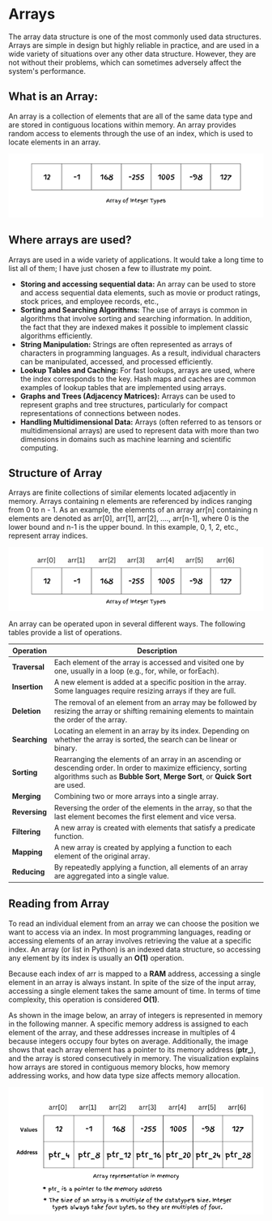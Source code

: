 # Arrays

The array data structure is one of the most commonly used data structures. Arrays are simple in design but highly reliable in practice, and are used in a wide variety of situations over any other data structure. However, they are not without their problems, which can sometimes adversely affect the system's performance. 

## What is an Array:
An array is a collection of elements that are all of the same data type and are stored in contiguous locations within memory. An array provides random access to elements through the use of an index, which is used to locate elements in an array.

<p align="center" width="100%">
<img src="../images/array-of-integers.png" alt="array of integers">
</p>

## Where arrays are used?
Arrays are used in a wide variety of applications. It would take a long time to list all of them; I have just chosen a few to illustrate my point.
* **Storing and accessing sequential data:** An array can be used to store and access sequential data elements, such as movie or product ratings, stock prices, and employee records, etc.,
* **Sorting and Searching Algorithms:** The use of arrays is common in algorithms that involve sorting and searching information. In addition, the fact that they are indexed makes it possible to implement classic algorithms efficiently.
* **String Manipulation:** Strings are often represented as arrays of characters in programming languages. As a result, individual characters can be manipulated, accessed, and processed efficiently.
* **Lookup Tables and Caching:** For fast lookups, arrays are used, where the index corresponds to the key. Hash maps and caches are common examples of lookup tables that are implemented using arrays. 
* **Graphs and Trees (Adjacency Matrices):** Arrays can be used to represent graphs and tree structures, particularly for compact representations of connections between nodes.
* **Handling Multidimensional Data:** Arrays (often referred to as tensors or multidimensional arrays) are used to represent data with more than two dimensions in domains such as machine learning and scientific computing.

## Structure of Array

Arrays are finite collections of similar elements located adjacently in memory. Arrays containing n elements are referenced by indices ranging from 0 to n - 1. As an example, the elements of an array arr[n] containing n elements are denoted as arr[0], arr[1], arr[2], ...., arr[n-1], where 0 is the lower bound and n-1 is the upper bound. In this example, 0, 1, 2, etc., represent array indices.

<p align="center" width="100%">
<img src="../images/array-indexs.png" alt="array of indexs">
</p>

An array can be operated upon in several different ways. The following tables provide a list of operations.

| **Operation** | **Description**                                                                                                                                                                                    | 
|---------------|----------------------------------------------------------------------------------------------------------------------------------------------------------------------------------------------------|
| **Traversal** | Each element of the array is accessed and visited one by one, usually in a loop (e.g., for, while, or forEach).                                                                                    |
| **Insertion** | A new element is added at a specific position in the array. Some languages require resizing arrays if they are full.                                                                               |
| **Deletion**  | The removal of an element from an array may be followed by resizing the array or shifting remaining elements to maintain the order of the array.                                                   |
| **Searching** | Locating an element in an array by its index. Depending on whether the array is sorted, the search can be linear or binary.                                                                        |
| **Sorting**   | Rearranging the elements of an array in an ascending or descending order. In order to maximize efficiency, sorting algorithms such as **Bubble Sort**, **Merge Sort**, or **Quick Sort** are used. |
| **Merging**   | Combining two or more arrays into a single array.                                                                                                                                                  |
| **Reversing** | Reversing the order of the elements in the array, so that the last element becomes the first element and vice versa.                                                                               |
| **Filtering** | A new array is created with elements that satisfy a predicate function.                                                                                                                            |
| **Mapping**   | A new array is created by applying a function to each element of the original array.                                                                                                               |
| **Reducing**  | By repeatedly applying a function, all elements of an array are aggregated into a single value.                                                                                                    |

## Reading from Array

To read an individual element from an array we can choose the position we want to access via an index. In most programming languages, reading or accessing elements of an array involves retrieving the value at a specific index. 
An array (or list in Python) is an indexed data structure, so accessing any element by its index is usually an **O(1)** operation. 

Because each index of arr is mapped to a **RAM** address, accessing a single element in an array is always instant. In spite of the size of the input array, accessing a single element takes the same amount of time. In terms of time complexity, this operation is considered **O(1)**.

As shown in the image below, an array of integers is represented in memory in the following manner. A specific memory address is assigned to each element of the array, and these addresses increase in multiples of 4 because integers occupy four bytes on average. Additionally, the image shows that each array element has a pointer to its memory address (**ptr_**), and the array is stored consecutively in memory.
The visualization explains how arrays are stored in contiguous memory blocks, how memory addressing works, and how data type size affects memory allocation.

<p align="center" width="100%">
<img src="../images/array-with-address-pointer.png" alt="reading values from the array">
</p>